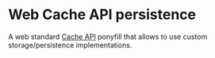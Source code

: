# Web Cache API persistence

A web standard [Cache API](https://developer.mozilla.org/en-US/docs/Web/API/Cache) ponyfill that allows to use custom storage/persistence implementations.
